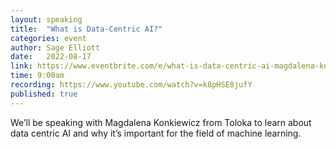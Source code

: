 ```yaml
---
layout: speaking
title:  "What is Data-Centric AI?"
categories: event
author: Sage Elliott
date:   2022-08-17
link: https://www.eventbrite.com/e/what-is-data-centric-ai-magdalena-konkiewicz-tickets-389732990867
time: 9:00am
recording: https://www.youtube.com/watch?v=k8pHSE8jufY
published: true
---
```


We’ll be speaking with ​​Magdalena Konkiewicz from Toloka to learn about data centric AI and why it’s important for the field of machine learning.
